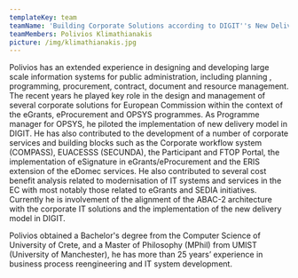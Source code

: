 ```yaml
---
templateKey: team
teamName: 'Building Corporate Solutions according to DIGIT''s New Delivery Model '
teamMembers: Polivios Klimathianakis
picture: /img/klimathianakis.jpg
---
```

Polivios has an extended experience in designing and developing large scale information systems for public administration, including planning , programming, procurement,  contract,  document and resource management. The recent years he played key role in the design and management of several corporate solutions for European Commission within the context of the eGrants, eProcurement and OPSYS programmes. As Programme manager for OPSYS, he piloted the implementation of new delivery model in DIGIT.  He has also contributed to the development of a number of corporate services and building blocks such as the Corporate workflow system (COMPASS), EUACESSS (SECUNDA), the Participant and FTOP Portal,  the implementation of eSignature in eGrants/eProcurement and the ERIS extension of the eDomec services.  He also contributed to several cost benefit analysis related to modernisation of IT systems and services in the EC with  most notably those related to eGrants and SEDIA initiatives. Currently he is involvement of the alignment of the ABAC-2 architecture with the corporate IT solutions and the implementation of the new delivery model in DIGIT.



Polivios obtained a Bachelor's degree from the Computer Science of University of Crete, and a Master of Philosophy (MPhil) from UMIST (University of Manchester), he has more than 25 years’ experience in business process reengineering and IT system development.
